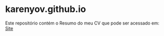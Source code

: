 # karenyov.github.io
Este repositório contém o Resumo do meu CV que pode ser acessado em: [Site](https://karenyov.github.io)
